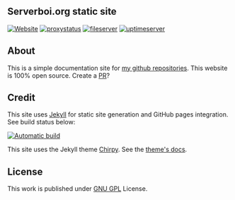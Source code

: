 ## Serverboi.org static site
[![Website](https://img.shields.io/website?down_color=red&down_message=offline&up_color=green&up_message=online&url=https%3A%2F%2Fserverboi.org&color=brightgreen)](https://serverboi.org/)
[![proxystatus](https://img.shields.io/website?down_color=red&down_message=offline&label=proxy&up_color=brightgreen&up_message=online&url=https%3A%2F%2Fapi.serverboi.org%2F)](https://status.serverboi.org/)
[![fileserver](https://img.shields.io/website?down_color=red&down_message=offline&label=file%20server&up_color=brightgreen&up_message=online&url=https://rom.serverboi.org)](https://rom.serverboi.org)
[![uptimeserver](https://img.shields.io/website?down_color=red&down_message=offline&label=Uptime%20monitor&up_color=brightgreen&up_message=online&url=https://status.serverboi.org)](https://status.serverboi.org)

## About
This is a simple documentation site for [my github repositories](https://github.com/JakeTurner616?tab=repositories). This website is 100% open source. Create a [PR](https://github.com/JakeTurner616/JakeTurner616.github.io/pulls)?

## Credit
This site uses [Jekyll](https://jekyllrb.com/) for static site generation and GitHub pages integration. See build status below:

[![Automatic build](https://github.com/JakeTurner616/JakeTurner616.github.io/actions/workflows/pages-deploy.yml/badge.svg)](https://github.com/JakeTurner616/JakeTurner616.github.io/actions/workflows/pages-deploy.yml)

This site uses the Jekyll theme [Chirpy](https://github.com/cotes2020/jekyll-theme-chirpy/). See the [theme's docs](https://github.com/cotes2020/jekyll-theme-chirpy#documentation).

## License
This work is published under [GNU GPL](https://github.com/JakeTurner616/JakeTurner616.github.io/blob/main/LICENSE.md) License.
